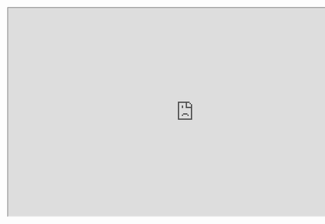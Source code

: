 <div class="embed-responsive embed-responsive-16by9"><iframe width="853" height="480" src="https://player.vimeo.com/video/207330611"></iframe></div>

